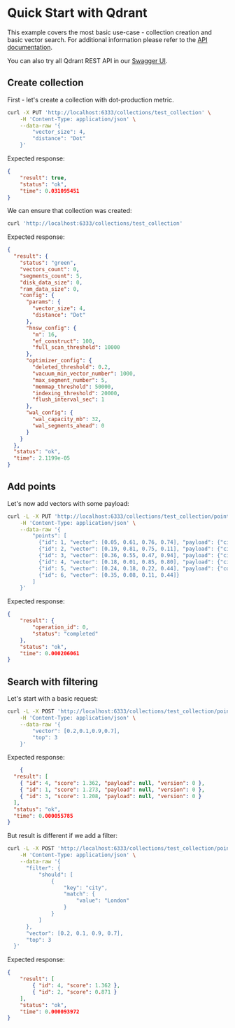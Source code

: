 # Quick Start with Qdrant

This example covers the most basic use-case - collection creation and basic vector search.
For additional information please refer to the [API documentation](https://qdrant.github.io/qdrant/redoc/index.html).

You can also try all Qdrant REST API in our [Swagger UI](https://ui.qdrant.tech/).

## Create collection
First - let's create a collection with dot-production metric.
```bash
curl -X PUT 'http://localhost:6333/collections/test_collection' \
    -H 'Content-Type: application/json' \
    --data-raw '{
        "vector_size": 4,
        "distance": "Dot"
    }'
```

Expected response:
```json
{
    "result": true,
    "status": "ok",
    "time": 0.031095451
}
```

We can ensure that collection was created:
```bash
curl 'http://localhost:6333/collections/test_collection'
```

Expected response:

```json
{
  "result": {
    "status": "green",
    "vectors_count": 0,
    "segments_count": 5,
    "disk_data_size": 0,
    "ram_data_size": 0,
    "config": {
      "params": {
        "vector_size": 4,
        "distance": "Dot"
      },
      "hnsw_config": {
        "m": 16,
        "ef_construct": 100,
        "full_scan_threshold": 10000
      },
      "optimizer_config": {
        "deleted_threshold": 0.2,
        "vacuum_min_vector_number": 1000,
        "max_segment_number": 5,
        "memmap_threshold": 50000,
        "indexing_threshold": 20000,
        "flush_interval_sec": 1
      },
      "wal_config": {
        "wal_capacity_mb": 32,
        "wal_segments_ahead": 0
      }
    }
  },
  "status": "ok",
  "time": 2.1199e-05
}
```


## Add points
Let's now add vectors with some payload:

```bash
curl -L -X PUT 'http://localhost:6333/collections/test_collection/points?wait=true' \
    -H 'Content-Type: application/json' \
    --data-raw '{
        "points": [
          {"id": 1, "vector": [0.05, 0.61, 0.76, 0.74], "payload": {"city": "Berlin"}},
          {"id": 2, "vector": [0.19, 0.81, 0.75, 0.11], "payload": {"city": ["Berlin", "London"] }},
          {"id": 3, "vector": [0.36, 0.55, 0.47, 0.94], "payload": {"city": ["Berlin", "Moscow"] }},
          {"id": 4, "vector": [0.18, 0.01, 0.85, 0.80], "payload": {"city": ["London", "Moscow"] }},
          {"id": 5, "vector": [0.24, 0.18, 0.22, 0.44], "payload": {"count": [0] }},
          {"id": 6, "vector": [0.35, 0.08, 0.11, 0.44]}
        ]
    }'
```

Expected response:
```json
{
    "result": {
        "operation_id": 0,
        "status": "completed"
    },
    "status": "ok",
    "time": 0.000206061
}
```

## Search with filtering

Let's start with a basic request:

```bash
curl -L -X POST 'http://localhost:6333/collections/test_collection/points/search' \
    -H 'Content-Type: application/json' \
    --data-raw '{
        "vector": [0.2,0.1,0.9,0.7],
        "top": 3
    }'
```

Expected response:

```json
    {
  "result": [
    { "id": 4, "score": 1.362, "payload": null, "version": 0 },
    { "id": 1, "score": 1.273, "payload": null, "version": 0 },
    { "id": 3, "score": 1.208, "payload": null, "version": 0 }
  ],
  "status": "ok",
  "time": 0.000055785
}
```

But result is different if we add a filter:

```bash
curl -L -X POST 'http://localhost:6333/collections/test_collection/points/search' \
    -H 'Content-Type: application/json' \
    --data-raw '{
      "filter": {
          "should": [
              {
                  "key": "city",
                  "match": {
                      "value": "London"
                  }
              }
          ]
      },
      "vector": [0.2, 0.1, 0.9, 0.7],
      "top": 3
  }'
```

Expected response:
```json
{
    "result": [
        { "id": 4, "score": 1.362 },
        { "id": 2, "score": 0.871 }
    ],
    "status": "ok",
    "time": 0.000093972
}
```
